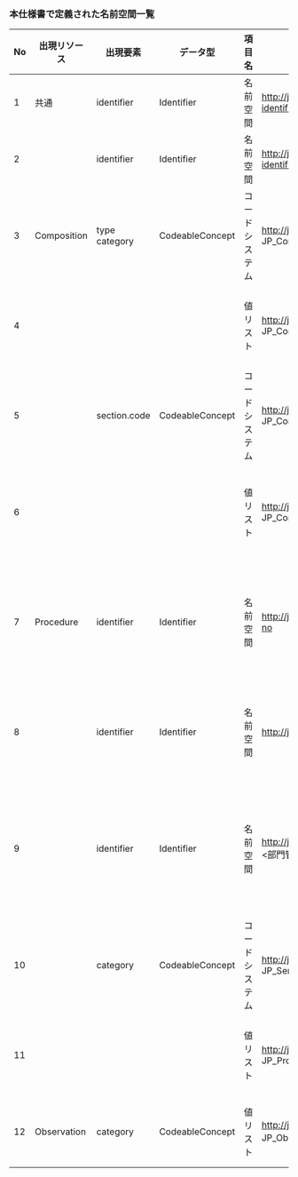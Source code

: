### 本仕様書で定義された名前空間一覧

| No | 出現リソース      | 出現要素              | データ型            | 項目名     | 値                                                                                          | 説明                                        |
|----|-------------|-------------------|-----------------|---------|--------------------------------------------------------------------------------------------|-------------------------------------------|
| 1  | 共通          | identifier        | Identifier      | 名前空間 | http://jpfhir.jp/fhir/core/IdSystem/documentInstance-identifier                            | 文書を識別するID                                 |
| 2  |             | identifier        | Identifier      | 名前空間 | http://jpfhir.jp/fhir/core/IdSystem/resourceInstance-identifier                            | リソースを識別するID                               |
| 3  | Composition | type<br/>category | CodeableConcept | コードシステム | http://jpfhir.jp/fhir/SEAMAT/CodeSystem/<br/>JP_Composition_SEAMAT_DocumentType_CS         | 文書種別を識別するコードシステム                          |
| 4  |             |                   |                 | 値リスト    | http://jpfhir.jp/fhir/SEAMAT/ValueSet/<br/>JP_Composition_EKGReport_DocumentType_CS        | 心電図レポートで使用する文書種別の値セット                     |
| 5  |             | section.code      | CodeableConcept | コードシステム | http://jpfhir.jp/fhir/SEAMAT/CodeSystem/<br/>JP_Composition_SEAMAT_SectionCode_CS          | セクションを識別するコードシステム                         |
| 6  |             |                   |                 | 値リスト    | http://jpfhir.jp/fhir/SEAMAT/ValueSet/<br/>JP_Composition_EKGReport_SectionCode_VS         | 心電図レポートで使用するセクションコードの値セット                 |
| 7  | Procedure   | identifier        | Identifier      | 名前空間 | http://jpfhir.jp/fhir/SEAMAT/IdSystem/placer-order-no                                      | <オーダ番号> : 電子カルテが発番する、施設内でユニークなオーダ単位の値     |
| 8  |             | identifier        | Identifier      | 名前空間 | http://jpfhir.jp/fhir/SEAMAT/IdSystem/filler-order-no                                      | <部門管理番号> : 検査部門が発番する検査毎にユニークな値            |
| 9  |             | identifier        | Identifier      | 名前空間 | http://jpfhir.jp/fhir/SEAMAT/IdSystem/filler-data-no/<br/><部門管理番号>                         | <データ管理番号> : データやレポートを識別する同一部門管理番号内でユニークな値 |
| 10 |             | category          | CodeableConcept | コードシステム | http://jpfhir.jp/fhir/SEAMAT/CodeSystem/<br/>JP_ServiceRequest_Category_SEAMAT_DataType_CS | SEAMATにおいてデータ種別を識別するコードシステム               |
| 11 |             |                   |                 | 値リスト    | http://jpfhir.jp/fhir/SEAMAT/ValueSet/<br/>JP_Procedure_EKGReport_Category_VS              | 心電図レポートで使用するデータ種別の値セット                    |
| 12 | Observation | category          | CodeableConcept | 値リスト    | http://jpfhir.jp/fhir/SEAMAT/ValueSet/<br/>JP_Observationt_Category_SEAMAT_VS(予定)          | 生理検査を表す検査カテゴリーの値セット                       |